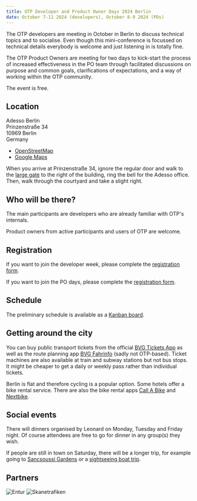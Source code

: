 ```yaml
---
title: OTP Developer and Product Owner Days 2024 Berlin
date: October 7-11 2024 (developers), October 8-9 2024 (POs)
---
```


The OTP developers are meeting in October in Berlin to discuss technical topics and to socialise. 
Even though this mini-conference is focussed on technical details everybody is welcome and just listening in is totally fine.

The OTP Product Owners are meeting for two days to kick-start the process of increased effectiveness in the PO team through 
facilitated discussions on purpose and common goals, clarifications of expectations, and a way of working within the OTP community.

The event is free.

## Location

Adesso Berlin  
Prinzenstraße 34  
10969 Berlin  
Germany

- [OpenStreetMap](https://www.openstreetmap.org/way/1079127205)
- [Google Maps](https://maps.app.goo.gl/whhUma1Se8n3Nohc6)

When you arrive at Prinzenstraße 34, ignore the regular door and walk to the [large gate](https://www.google.com/maps/@52.5026471,13.4099237,3a,49.6y,130.72h,92.18t/data=!3m6!1e1!3m4!1se4IdhSrUaB4KzyH4BShLZg!2e0!7i16384!8i8192?coh=205409&entry=ttu) 
to the right of the building, ring the bell for the Adesso office. 
Then, walk through the courtyard and take a slight right.

## Who will be there?

The main participants are developers who are already familiar with OTP's internals.

Product owners from active participants and users of OTP are welcome. 

## Registration

If you want to join the developer week, please complete the [registration form](https://tinyurl.com/4kxz9unv).

If you want to join the PO days, please complete the [registration form](https://tinyurl.com/5empddmj).

## Schedule

The preliminary schedule is available as a [Kanban board](https://kanban.adminforge.de/b/xJqXAF2BpdwjpcSCz/otp-developer-days-2024-berlin).

## Getting around the city

You can buy public transport tickets from the official [BVG Tickets App](https://www.bvg.de/en/subscriptions-and-tickets/all-apps/ticket-app) as
well as the route planning app [BVG Fahrinfo](https://www.bvg.de/en/subscriptions-and-tickets/all-apps/fahrinfo-app) (sadly not OTP-based). 
Ticket machines are also available at train and subway stations but not bus stops. It might be cheaper to get a daily or weekly pass rather than individual tickets.

Berlin is flat and therefore cycling is a popular option. Some hotels offer a bike rental service. There are also the bike rental apps
[Call A Bike](https://www.callabike.de/en/home) and [Nextbike](https://www.nextbike.de/berlin/en/).

## Social events

There will dinners organised by Leonard on Monday, Tuesday and Friday night. Of course attendees
are free to go for dinner in any group(s) they wish.

If people are still in town on Saturday, there will be a longer trip, for example going to
[Sancsoussi Gardens](https://www.spsg.de/en/palaces-gardens/object/sanssouci-palace) or
a [sightseeing boat trip](https://www.sternundkreis.de/en/cruises/city-tour-from-friedrichstrasse-c8/).

## Partners

![Entur](img/entur.png)
![Skanetrafiken](img/skanetrafiken.png)
